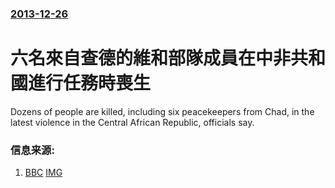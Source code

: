 ### [2013-12-26](/news/2013/12/26/index.md)

##### 
#  六名來自查德的維和部隊成員在中非共和國進行任務時喪生 

Dozens of people are killed, including six peacekeepers from Chad, in the latest violence in the Central African Republic, officials say.


### 信息来源:

1. [BBC](http://www.bbc.co.uk/news/world-africa-25520701) [IMG](https://ichef.bbci.co.uk/news/1024/media/images/71958000/jpg/_71958011_4ty6gb3y.jpg)
